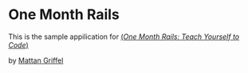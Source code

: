 # One Month Rails

This is the sample appilication for 
[(*One Month Rails: Teach Yourself to Code*)](http://onemonthrails.com)

by [Mattan Griffel](http://mattangriffel.com)